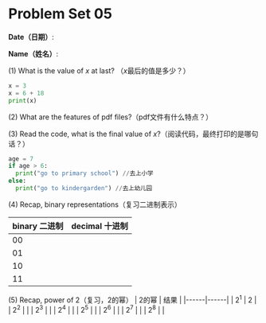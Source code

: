 # Problem Set 05

**Date（日期）**:                           

**Name（姓名）**:

(1) What is the value of $x$ at last?  （$x$最后的值是多少？）

```python
x = 3
x = 6 + 18
print(x)
```

(2) What are the features of pdf files?（pdf文件有什么特点？）


(3) Read the code, what is the final value of $x$?（阅读代码，最终打印的是哪句话？）

```python
age = 7
if age > 6:
  print("go to primary school") //去上小学
else:
  print("go to kindergarden") //去上幼儿园

```

(4) Recap, binary representations（复习二进制表示）

| binary 二进制    |   decimal 十进制   | 
|------|------|
| 00   |     |
| 01   |   | 
| 10  |   | 
| 11 |   | 

(5) Recap, power of 2（复习，2的幂）
| 2的幂    |   结果        | 
|------|------|
| $2^1$   |  2   |
| $2^2$   |      | 
| $2^3$  |     | 
| $2^4$ |     | 
| $2^5$ |     | 
| $2^6$ |     | 
| $2^7$ |     | 
| $2^8$ |     | 


